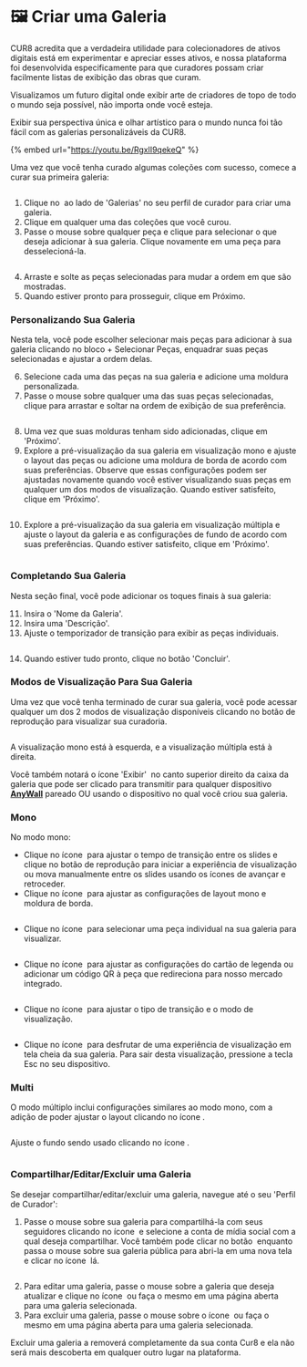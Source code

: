 # 🖼️ Criar uma Galeria

CUR8 acredita que a verdadeira utilidade para colecionadores de ativos digitais está em experimentar e apreciar esses ativos, e nossa plataforma foi desenvolvida especificamente para que curadores possam criar facilmente listas de exibição das obras que curam.

Visualizamos um futuro digital onde exibir arte de criadores de topo de todo o mundo seja possível, não importa onde você esteja.

Exibir sua perspectiva única e olhar artístico para o mundo nunca foi tão fácil com as galerias personalizáveis da CUR8.

{% embed url="https://youtu.be/RgxlI9qekeQ" %}

Uma vez que você tenha curado algumas coleções com sucesso, comece a curar sua primeira galeria:

<figure><img src="../../.gitbook/assets/Screenshot 2025-03-21 at 10.03.27.png" alt=""><figcaption></figcaption></figure>

1. Clique no <img src="../../.gitbook/assets/Screenshot 2024-04-12 at 08.27.05.png" alt="" data-size="line"> ao lado de 'Galerias' no seu perfil de curador para criar uma galeria.
2. Clique em qualquer uma das coleções que você curou.
3. Passe o mouse sobre qualquer peça e clique para selecionar o que deseja adicionar à sua galeria. Clique novamente em uma peça para desselecioná-la.

<figure><img src="../../.gitbook/assets/Screenshot 2025-03-21 at 10.07.32.png" alt=""><figcaption></figcaption></figure>

4. Arraste e solte as peças selecionadas para mudar a ordem em que são mostradas.
5. Quando estiver pronto para prosseguir, clique em Próximo.

### Personalizando Sua Galeria

Nesta tela, você pode escolher selecionar mais peças para adicionar à sua galeria clicando no bloco + Selecionar Peças, enquadrar suas peças selecionadas e ajustar a ordem delas.

6. Selecione cada uma das peças na sua galeria e adicione uma moldura personalizada.
7. Passe o mouse sobre qualquer uma das suas peças selecionadas, clique para arrastar e soltar na ordem de exibição de sua preferência.

<figure><img src="../../.gitbook/assets/Untitled design (1) (1).gif" alt=""><figcaption></figcaption></figure>

8. Uma vez que suas molduras tenham sido adicionadas, clique em 'Próximo'.
9. Explore a pré-visualização da sua galeria em visualização mono e ajuste o layout das peças ou adicione uma moldura de borda de acordo com suas preferências. Observe que essas configurações podem ser ajustadas novamente quando você estiver visualizando suas peças em qualquer um dos modos de visualização. Quando estiver satisfeito, clique em 'Próximo'.

<figure><img src="../../.gitbook/assets/Screenshot 2025-03-21 at 10.11.15.png" alt=""><figcaption></figcaption></figure>

10. Explore a pré-visualização da sua galeria em visualização múltipla e ajuste o layout da galeria e as configurações de fundo de acordo com suas preferências. Quando estiver satisfeito, clique em 'Próximo'.

<figure><img src="../../.gitbook/assets/Screenshot 2025-03-21 at 10.12.08.png" alt=""><figcaption></figcaption></figure>

### Completando Sua Galeria

Nesta seção final, você pode adicionar os toques finais à sua galeria:

11. Insira o 'Nome da Galeria'.
12. Insira uma 'Descrição'.
13. Ajuste o temporizador de transição para exibir as peças individuais.

<figure><img src="../../.gitbook/assets/Screenshot 2025-03-21 at 10.13.37.png" alt=""><figcaption></figcaption></figure>

14. Quando estiver tudo pronto, clique no botão 'Concluir'.

### Modos de Visualização Para Sua Galeria

Uma vez que você tenha terminado de curar sua galeria, você pode acessar qualquer um dos 2 modos de visualização disponíveis clicando no botão de reprodução para visualizar sua curadoria.

<figure><img src="../../.gitbook/assets/Screenshot 2025-03-21 at 10.15.29.png" alt=""><figcaption></figcaption></figure>

A visualização mono está à esquerda, e a visualização múltipla está à direita.

Você também notará o ícone 'Exibir' <img src="../../.gitbook/assets/Screenshot 2025-01-03 at 12.03.25.png" alt="" data-size="line"> no canto superior direito da caixa da galeria que pode ser clicado para transmitir para qualquer dispositivo [**AnyWall**](https://www.anywall.io) pareado OU usando o dispositivo no qual você criou sua galeria.

### Mono

No modo mono:

* Clique no ícone <img src="../../.gitbook/assets/Screenshot 2024-04-12 at 10.21.08.png" alt="" data-size="line"> para ajustar o tempo de transição entre os slides e clique no botão de reprodução para iniciar a experiência de visualização ou mova manualmente entre os slides usando os ícones de avançar e retroceder.
* Clique no ícone <img src="../../.gitbook/assets/Screenshot 2024-04-12 at 10.18.36.png" alt="" data-size="line"> para ajustar as configurações de layout mono e moldura de borda.

<figure><img src="../../.gitbook/assets/Screenshot 2024-07-10 at 15.32.43.png" alt=""><figcaption></figcaption></figure>

* Clique no ícone <img src="../../.gitbook/assets/Screenshot 2024-04-12 at 10.23.12.png" alt="" data-size="line"> para selecionar uma peça individual na sua galeria para visualizar.

<figure><img src="../../.gitbook/assets/Screenshot 2024-07-10 at 15.33.41.png" alt=""><figcaption></figcaption></figure>

* Clique no ícone <img src="../../.gitbook/assets/Screenshot 2024-07-10 at 15.35.31.png" alt="" data-size="line"> para ajustar as configurações do cartão de legenda ou adicionar um código QR à peça que redireciona para nosso mercado integrado.

<figure><img src="../../.gitbook/assets/Screenshot 2024-07-10 at 15.36.04.png" alt=""><figcaption></figcaption></figure>

* Clique no ícone <img src="../../.gitbook/assets/Screenshot 2024-04-12 at 10.26.05.png" alt="" data-size="line"> para ajustar o tipo de transição e o modo de visualização.

<figure><img src="../../.gitbook/assets/Screenshot 2024-07-10 at 15.34.37.png" alt=""><figcaption></figcaption></figure>

* Clique no ícone <img src="../../.gitbook/assets/Screenshot 2024-04-12 at 11.22.57.png" alt="" data-size="line"> para desfrutar de uma experiência de visualização em tela cheia da sua galeria. Para sair desta visualização, pressione a tecla Esc no seu dispositivo.

### Multi

O modo múltiplo inclui configurações similares ao modo mono, com a adição de poder ajustar o layout clicando no ícone <img src="../../.gitbook/assets/Screenshot 2024-04-12 at 11.28.36.png" alt="" data-size="line">.

<figure><img src="../../.gitbook/assets/Screenshot 2024-07-11 at 15.55.14.png" alt=""><figcaption></figcaption></figure>

Ajuste o fundo sendo usado clicando no ícone <img src="../../.gitbook/assets/Screenshot 2024-04-12 at 11.29.15.png" alt="" data-size="line">.

<figure><img src="../../.gitbook/assets/Screenshot 2024-07-10 at 15.39.29.png" alt=""><figcaption></figcaption></figure>

### Compartilhar/Editar/Excluir uma Galeria

Se desejar compartilhar/editar/excluir uma galeria, navegue até o seu 'Perfil de Curador':

1. Passe o mouse sobre sua galeria para compartilhá-la com seus seguidores clicando no ícone <img src="../../.gitbook/assets/Screenshot 2024-07-10 at 15.26.24.png" alt="" data-size="line"> e selecione a conta de mídia social com a qual deseja compartilhar. Você também pode clicar no botão <img src="../../.gitbook/assets/Screenshot 2024-07-11 at 15.56.45.png" alt="" data-size="line"> enquanto passa o mouse sobre sua galeria pública para abri-la em uma nova tela e clicar no ícone <img src="../../.gitbook/assets/Screenshot 2024-07-10 at 15.26.24.png" alt="" data-size="line"> lá.

<figure><img src="../../.gitbook/assets/Screenshot 2025-01-03 at 13.32.58.png" alt=""><figcaption></figcaption></figure>

2. Para editar uma galeria, passe o mouse sobre a galeria que deseja atualizar e clique no ícone <img src="../../.gitbook/assets/Screenshot 2024-04-12 at 11.39.40.png" alt="" data-size="line"> ou faça o mesmo em uma página aberta para uma galeria selecionada.
3. Para excluir uma galeria, passe o mouse sobre o ícone <img src="../../.gitbook/assets/Screenshot 2024-04-12 at 11.40.39.png" alt="" data-size="line"> ou faça o mesmo em uma página aberta para uma galeria selecionada.

Excluir uma galeria a removerá completamente da sua conta Cur8 e ela não será mais descoberta em qualquer outro lugar na plataforma.